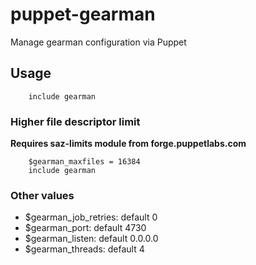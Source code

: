 # puppet-gearman

Manage gearman configuration via Puppet

## Usage

```
    include gearman
```

### Higher file descriptor limit

**Requires saz-limits module from forge.puppetlabs.com**

```
    $gearman_maxfiles = 16384
    include gearman
```

### Other values

* $gearman_job_retries: default 0
* $gearman_port: default 4730
* $gearman_listen: default 0.0.0.0
* $gearman_threads: default 4
